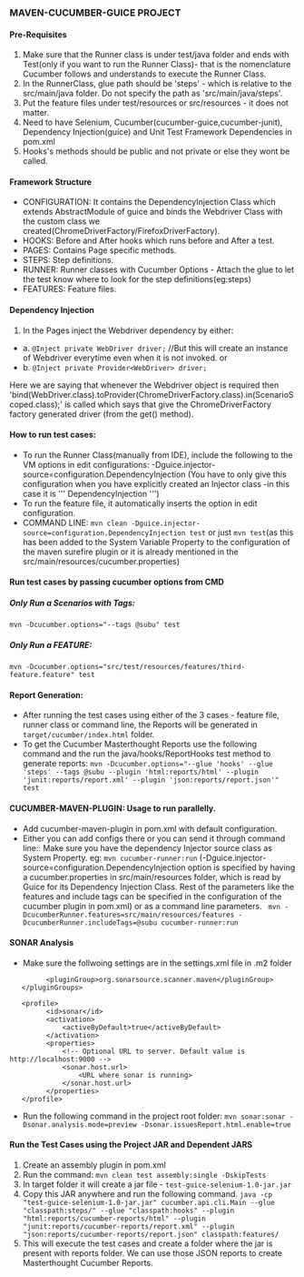 ### MAVEN-CUCUMBER-GUICE PROJECT

#### Pre-Requisites
1. Make sure that the Runner class is under test/java folder and ends with Test(only if you want to run the Runner Class)- that is the nomenclature Cucumber follows and understands to execute the Runner Class.
2. In the RunnerClass, glue path should be 'steps' - which is relative to the src/main/java folder. Do not specify the path as 'src/main/java/steps'.
3. Put the feature files under test/resources or src/resources - it does not matter.
4. Need to have Selenium, Cucumber(cucumber-guice,cucumber-junit),
 Dependency Injection(guice) and Unit Test Framework Dependencies in pom.xml
5. Hooks's methods should be public and not private or else they wont be called.
 
#### Framework Structure
- CONFIGURATION: It contains the DependencyInjection Class which extends AbstractModule of guice and binds the 
Webdriver Class with the custom class we created(ChromeDriverFactory/FirefoxDriverFactory).
- HOOKS: Before and After hooks which runs before and After a test.
- PAGES: Contains Page specific methods.
- STEPS: Step definitions.
- RUNNER: Runner classes with Cucumber Options - Attach the glue to let the test know where to look for the step definitions(eg:steps)
- FEATURES: Feature files.

#### Dependency Injection
1. In the Pages inject the Webdriver dependency by either:
-    a. ```@Inject
       private WebDriver driver;``` //But this will create an instance of Webdriver everytime even when it is not invoked.
    or
-    b. ```@Inject
       private Provider<WebDriver> driver;```
           
   Here we are saying that whenever the Webdriver object is required then 'bind(WebDriver.class).toProvider(ChromeDriverFactory.class).in(ScenarioScoped.class);'
   is called which says that give the ChromeDriverFactory factory generated driver (from the get() method).
    
#### How to run test cases:
- To run the Runner Class(manually from IDE), include the following to the VM options in edit configurations: -Dguice.injector-source=configuration.DependencyInjection
(You have to only give this configuration when you have explicitly created an Injector class -in this case it is ''' DependencyInjection ''')
- To run the feature file, it automatically inserts the option in edit configuration.
- COMMAND LINE: ```mvn clean -Dguice.injector-source=configuration.DependencyInjection test``` or just ```mvn test```(as this has been added to the System Variable Property to the 
configuration of the maven surefire plugin or it is already mentioned in the src/main/resources/cucumber.properties)

#### Run test cases by passing cucumber options from CMD

##### Only Run a Scenarios with Tags:
```mvn -Dcucumber.options="--tags @subu" test```

##### Only Run a FEATURE:
```mvn -Dcucumber.options="src/test/resources/features/third-feature.feature" test```

#### Report Generation:
- After running the test cases using either of the 3 cases - feature file, runner class or command line, the Reports will be generated in ```target/cucumber/index.html``` folder.
- To get the Cucumber Masterthought Reports use the following command and the run the java/hooks/ReportHooks test method to generate reports:
```mvn -Dcucumber.options="--glue 'hooks' --glue 'steps' --tags @subu --plugin 'html:reports/html' --plugin 'junit:reports/report.xml' --plugin 'json:reports/report.json'" test```

#### CUCUMBER-MAVEN-PLUGIN: Usage to run parallelly.
- Add cucumber-maven-plugin in pom.xml with default configuration.
- Either you can add configs there or you can send it through command line:: Make sure you have the dependency Injector source class as System Property.
    eg: ``` mvn cucumber-runner:run ``` (-Dguice.injector-source=configuration.DependencyInjection option is specified by having a cucumber.properties in 
    src/main/resources folder, which is read by Guice for its Dependency Injection Class. Rest of the parameters like the features and include tags can be specified in the configuration of the cucumber plugin in pom.xml) or 
    as a command line parameters.
    ``` mvn -DcucumberRunner.features=src/main/resources/features -DcucumberRunner.includeTags=@subu cucumber-runner:run```

#### SONAR Analysis
- Make sure the follwoing settings are in the settings.xml file in .m2 folder
```<pluginGroups>
         <pluginGroup>org.sonarsource.scanner.maven</pluginGroup>
   </pluginGroups>

   <profile>
         <id>sonar</id>
         <activation>
             <activeByDefault>true</activeByDefault>
         </activation>
         <properties>
             <!-- Optional URL to server. Default value is http://localhost:9000 -->
             <sonar.host.url>
                 <URL where sonar is running>
             </sonar.host.url>
         </properties>
   </profile>
```

- Run the following command in the project root folder: 
```mvn sonar:sonar -Dsonar.analysis.mode=preview -Dsonar.issuesReport.html.enable=true```

#### Run the Test Cases using the Project JAR and Dependent JARS
1. Create an assembly plugin in pom.xml
2. Run the command: ```mvn clean test assembly:single -DskipTests```
3. In target folder it will create a jar file - ```test-guice-selenium-1.0-jar.jar```
4. Copy this JAR anywhere and run the following command.
```java -cp "test-guice-selenium-1.0-jar.jar" cucumber.api.cli.Main --glue "classpath:steps/" --glue "classpath:hooks" --plugin "html:reports/cucumber-reports/html" --plugin "junit:reports/cucumber-reports/report.xml" --plugin "json:reports/cucumber-reports/report.json" classpath:features/```
5. This will execute the test cases and create a folder where the jar is present with reports folder. We can use those JSON reports to create Masterthought Cucumber Reports.

